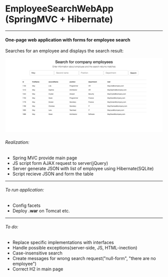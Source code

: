 # EmployeeSearchWebApp (SpringMVC + Hibernate)
______________________________________________
#### One-page web application with forms for employee search
Searches for an employee and displays the search result:

![Screenshot](EmployeeSearchWebApp.png)

###### Realization:
* Spring MVC provide main page
* JS script form AJAX request to server(jQuery)
* Server generate JSON with list of employee
using Hibernate(SQLite)
* Script recieve JSON and form the table

_______________________________________________
###### To run application:
* Config facets
* Deploy **.war** on Tomcat etc.
_______________________________________________
###### To do:
* Replace specific implementations with interfaces
* Handle possible exceptions(server-side, JS, HTML-inection)
* Case-insensitive search
* Create messages for wrong search request("null-form", "there are no employee")
* Correct H2 in main page

